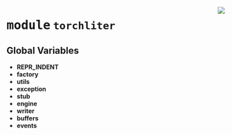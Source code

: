 <!-- markdownlint-disable -->

<a href="https://github.com/ChenchaoZhao/TorchLiter/tree/main/src/torchliter/__init__.py#L0"><img align="right" style="float:right;" src="https://img.shields.io/badge/-source-cccccc?style=flat-square"></a>

# <kbd>module</kbd> `torchliter`




**Global Variables**
---------------
- **REPR_INDENT**
- **factory**
- **utils**
- **exception**
- **stub**
- **engine**
- **writer**
- **buffers**
- **events**


